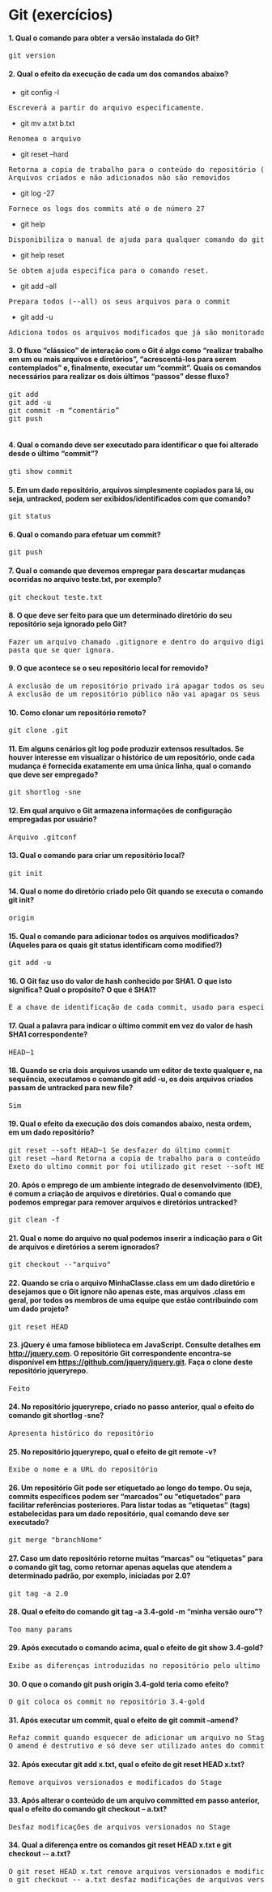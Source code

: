# Git (exercícios)


#### 1. Qual o comando para obter a versão instalada do Git?
<pre>git version</pre>
 
#### 2. Qual o efeito da execução de cada um dos comandos abaixo?  

- git config -l 
<pre>Escreverá a partir do arquivo especificamente.</pre>  

- git mv a.txt b.txt 
<pre>Renomea o arquivo</pre>

- git reset –hard 
<pre>Retorna a copia de trabalho para o conteúdo do repositório (HEAD) Todo o conteúdo do repositório. 
Arquivos criados e não adicionados não são removidos</pre>

- git log -27 
<pre>Fornece os logs dos commits até o de número 27</pre>

- git help 
<pre>Disponibiliza o manual de ajuda para qualquer comando do git</pre>

- git help reset 
<pre>Se obtem ajuda especifica para o comando reset.</pre>

- git add –all 
<pre>Prepara todos (--all) os seus arquivos para o commit</pre>

- git add -u 
<pre>Adiciona todos os arquivos modificados que já são monitorados pelo git</pre>


#### 3. O fluxo “clássico” de interação com o Git é algo como “realizar trabalho em um ou mais arquivos e diretórios”, “acrescentá-los para serem contemplados” e, finalmente, executar um “commit”. Quais os comandos necessários para realizar os dois últimos “passos” desse fluxo?
<pre>
git add <nome>
git add -u
git commit -m “comentário”
git push
     </pre>

#### 4. Qual o comando deve ser executado para identificar o que foi alterado desde o último “commit”?
<pre>gti show commit </pre>

#### 5. Em um dado repositório, arquivos simplesmente copiados para lá, ou seja, untracked, podem ser exibidos/identificados com que comando?
<pre>git status</pre>

#### 6. Qual o comando para efetuar um commit?
<pre>git push</pre>

#### 7. Qual o comando que devemos empregar para descartar mudanças ocorridas no arquivo teste.txt, por exemplo?
<pre>git checkout teste.txt</pre>

#### 8. O que deve ser feito para que um determinado diretório do seu repositório seja ignorado pelo Git?
<pre>Fazer um arquivo chamado .gitignore e dentro do arquivo digita o nome ou endereço da 
pasta que se quer ignora.</pre>

#### 9. O que acontece se o seu repositório local for removido?
<pre>A exclusão de um repositório privado irá apagar todos os seus garfos.
A exclusão de um repositório público não vai apagar os seus garfos.</pre>

#### 10. Como clonar um repositório remoto?
<pre>git clone <URL>.git</pre>

#### 11. Em alguns cenários git log pode produzir extensos resultados. Se houver interesse em visualizar o histórico de um repositório, onde cada mudança é fornecida exatamente em uma única linha, qual o comando que deve ser empregado?
<pre>git shortlog -sne</pre>

#### 12. Em qual arquivo o Git armazena informações de configuração empregadas por usuário?
<pre>Arquivo .gitconf</pre>

#### 13. Qual o comando para criar um repositório local?
<pre>git init</pre>

#### 14. Qual o nome do diretório criado pelo Git quando se executa o comando git init?
<pre>origin</pre>

#### 15. Qual o comando para adicionar todos os arquivos modificados? (Aqueles para os quais git status identificam como modified?)
<pre>git add -u</pre>

#### 16. O Git faz uso do valor de hash conhecido por SHA1. O que isto significa? Qual o propósito? O que é SHA1?
<pre>É a chave de identificação de cada commit, usado para especifica-lo na hora de usar alguns comandos</pre>

#### 17. Qual a palavra para indicar o último commit em vez do valor de hash SHA1 correspondente?
<pre>HEAD~1</pre>

#### 18. Quando se cria dois arquivos usando um editor de texto qualquer e, na sequência, executamos o comando git add -u, os dois arquivos criados passam de untracked para new file?
<pre>Sim</pre>

#### 19. Qual o efeito da execução dos dois comandos abaixo, nesta ordem, em um dado repositório?
<pre>git reset --soft HEAD~1 Se desfazer do último commit
git reset –hard Retorna a copia de trabalho para o conteúdo do repositório (HEAD). 
Exeto do ultimo commit por foi utilizado git reset --soft HEAD~1.</pre>

#### 20. Após o emprego de um ambiente integrado de desenvolvimento (IDE), é comum a criação de arquivos e diretórios. Qual o comando que podemos empregar para remover arquivos e diretórios untracked?
<pre>git clean -f</pre>

#### 21. Qual o nome do arquivo no qual podemos inserir a indicação para o Git de arquivos e diretórios a serem ignorados?
<pre>git checkout --"arquivo" </pre>

#### 22. Quando se cria o arquivo MinhaClasse.class em um dado diretório e desejamos que o Git ignore não apenas este, mas arquivos .class em geral, por todos os membros de uma equipe que estão contribuindo com um dado projeto?
<pre>git reset HEAD</pre>

#### 23. jQuery é uma famose biblioteca em JavaScript. Consulte detalhes em http://jquery.com. O repositório Git correspondente encontra-se disponível em https://github.com/jquery/jquery.git. Faça o clone deste repositório jqueryrepo.
<pre>Feito</pre>

#### 24. No repositório jqueryrepo, criado no passo anterior, qual o efeito do comando git shortlog -sne?
<pre>Apresenta histórico do repositório</pre>

#### 25. No repositório jqueryrepo, qual o efeito de git remote -v?
<pre>Exibe o nome e a URL do repositório</pre>

#### 26. Um repositório Git pode ser etiquetado ao longo do tempo. Ou seja, commits específicos podem ser “marcados” ou “etiquetados” para facilitar referências posteriores. Para listar todas as “etiquetas” (tags) estabelecidas para um dado repositório, qual comando deve ser executado?
<pre>git merge "branchNome" </pre>

#### 27. Caso um dato repositório retorne muitas “marcas” ou “etiquetas” para o comando git tag, como retornar apenas aquelas que atendem a determinado padrão, por exemplo, iniciadas por 2.0?
<pre>git tag -a 2.0</pre>

#### 28. Qual o efeito do comando git tag -a 3.4-gold -m “minha versão ouro”?
<pre>Too many params</pre>

#### 29. Após executado o comando acima, qual o efeito de git show 3.4-gold?
<pre>Exibe as diferenças introduzidas no repositório pelo ultimo commit</pre>

#### 30. O que o comando git push origin 3.4-gold teria como efeito?
<pre>O git coloca os commit no repositório 3.4-gold</pre>

#### 31. Após executar um commit, qual o efeito de git commit –amend?
<pre>Refaz commit quando esquecer de adicionar um arquivo no Stage >> 
O amend é destrutivo e só deve ser utilizado antes do commit ter sido enviado ao servidor remoto</pre>

#### 32. Após executar git add x.txt, qual o efeito de git reset HEAD x.txt?
<pre>Remove arquivos versionados e modificados do Stage</pre>

#### 33. Após alterar o conteúdo de um arquivo committed em passo anterior, qual o efeito do comando git checkout – a.txt?
<pre>Desfaz modificações de arquivos versionados no Stage</pre>

#### 34. Qual a diferença entre os comandos git reset HEAD x.txt e git checkout -- a.txt?
<pre>O git reset HEAD x.txt remove arquivos versionados e modificados do Stage e 
o git checkout -- a.txt desfaz modificações de arquivos versionados no Stage</pre>
